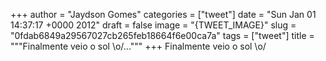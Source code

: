 
+++
author = "Jaydson Gomes"
categories = ["tweet"]
date = "Sun Jan 01 14:37:17 +0000 2012"
draft = false
image = "{TWEET_IMAGE}"
slug = "0fdab6849a29567027cb265feb18664f6e00ca7a"
tags = ["tweet"]
title = """Finalmente veio o sol &#92;o/..."""
+++
Finalmente veio o sol \o/
